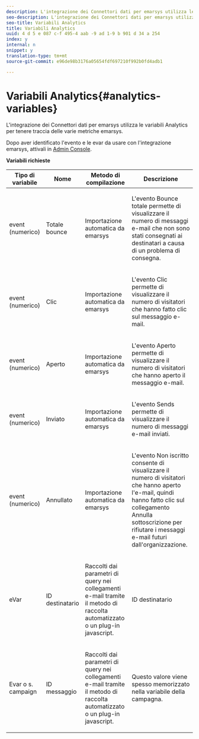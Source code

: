 ```yaml
---
description: L'integrazione dei Connettori dati per emarsys utilizza le variabili Analytics per tenere traccia delle varie metriche emarsys.
seo-description: L'integrazione dei Connettori dati per emarsys utilizza le variabili Analytics per tenere traccia delle varie metriche emarsys.
seo-title: Variabili Analytics
title: Variabili Analytics
uuid: 4 d 5 e 087 c-f 495-4 aab -9 ad 1-9 b 901 d 34 a 254
index: y
internal: n
snippet: y
translation-type: tm+mt
source-git-commit: e96de98b3176a05654fdf697210f992b0fd4adb1

---
```



# Variabili Analytics{#analytics-variables}

L'integrazione dei Connettori dati per emarsys utilizza le variabili Analytics per tenere traccia delle varie metriche emarsys.

Dopo aver identificato l'evento e le evar da usare con l'integrazione emarsys, attivali in [Admin Console](https://microsite.omniture.com/t2/help/en_US/reference/index.html?f=conversion_var_admin).

**Variabili richieste**

<table id="table_5B8F3A1EB55D4BB48F669FB84C857256"> 
 <thead> 
  <tr> 
   <th colname="col1" class="entry"> Tipo di variabile </th> 
   <th colname="col2" class="entry"> Nome </th> 
   <th colname="col3" class="entry"> Metodo di compilazione </th> 
   <th colname="col4" class="entry"> Descrizione </th> 
  </tr>
 </thead>
 <tbody> 
  <tr> 
   <td colname="col1"> event (numerico) </td> 
   <td colname="col2"> Totale bounce </td> 
   <td colname="col3"> <p>Importazione automatica da emarsys </p> </td> 
   <td colname="col4"> <p>L'evento Bounce totale permette di visualizzare il numero di messaggi e-mail che non sono stati consegnati ai destinatari a causa di un problema di consegna. </p> </td> 
  </tr> 
  <tr> 
   <td colname="col1"> event (numerico) </td> 
   <td colname="col2"> Clic </td> 
   <td colname="col3"> <p>Importazione automatica da emarsys </p> </td> 
   <td colname="col4"> <p>L'evento Clic permette di visualizzare il numero di visitatori che hanno fatto clic sul messaggio e-mail. </p> </td> 
  </tr> 
  <tr> 
   <td colname="col1"> event (numerico) </td> 
   <td colname="col2"> Aperto </td> 
   <td colname="col3"> <p>Importazione automatica da emarsys </p> </td> 
   <td colname="col4"> <p>L'evento Aperto permette di visualizzare il numero di visitatori che hanno aperto il messaggio e-mail. </p> </td> 
  </tr> 
  <tr> 
   <td colname="col1"> event (numerico) </td> 
   <td colname="col2"> Inviato </td> 
   <td colname="col3"> <p>Importazione automatica da emarsys </p> </td> 
   <td colname="col4"> <p>L'evento Sends permette di visualizzare il numero di messaggi e-mail inviati. </p> </td> 
  </tr> 
  <tr> 
   <td colname="col1"> event (numerico) </td> 
   <td colname="col2"> Annullato </td> 
   <td colname="col3"> <p>Importazione automatica da emarsys </p> </td> 
   <td colname="col4"> <p>L'evento Non iscritto consente di visualizzare il numero di visitatori che hanno aperto l'e-mail, quindi hanno fatto clic sul collegamento Annulla sottoscrizione per rifiutare i messaggi e-mail futuri dall'organizzazione. </p> </td> 
  </tr> 
  <tr> 
   <td colname="col1"> eVar </td> 
   <td colname="col2"> ID destinatario </td> 
   <td colname="col3"> <p>Raccolti dai parametri di query nei collegamenti e-mail tramite il metodo di raccolta automatizzato o un plug-in javascript. </p> </td> 
   <td colname="col4"> ID destinatario </td> 
  </tr> 
  <tr> 
   <td colname="col1"> Evar o s. campaign </td> 
   <td colname="col2"> ID messaggio </td> 
   <td colname="col3"> <p>Raccolti dai parametri di query nei collegamenti e-mail tramite il metodo di raccolta automatizzato o un plug-in javascript. </p> </td> 
   <td colname="col4"> Questo valore viene spesso memorizzato nella variabile della campagna. </td> 
  </tr> 
 </tbody> 
</table>

